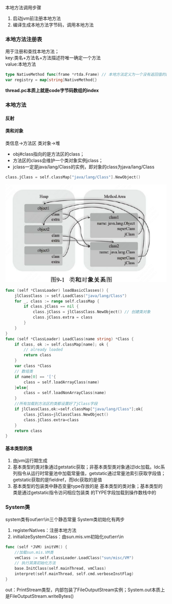 本地方法调用步骤
1. 启动jvm前注册本地方法
2. 编译生成本地方法字节码，调用本地方法
### 本地方法注册表

用于注册和查找本地方法；  
key:类名+方法名+方法描述符唯一确定一个方法  
value:本地方法

```go
type NativeMethod func(frame *rtda.Frame) // 本地方法定义为一个没有返回值的函数，参数是Frame结构体指针
var registry = map[string]NativeMethod{}
```

**thread.pc本质上就是code字节码数组的index**

### 本地方法

#### 反射

#### 类和对象
类信息->方法区
类对象->堆  
- obj#class指向的是方法区的class；
- 方法区的class会维护一个类对象实例jclass；
- jclass一定是java/lang/Class的实例，即对象的class为java/lang/Class

```go
class.jClass = self.classMap["java/lang/Class"].NewObject()
```

![截屏2023-10-25 16.50.07.png](../_resources/截屏2023-10-25%2016.50.07.png)

```go
func (self *ClassLoader) loadBasicClasses() {
    jlClassClass := self.LoadClass("java/lang/Class")
    for _, class := range self.classMap {
        if class.jClass == nil {
            class.jClass = jlClassClass.NewObject() // 创建类对象
            class.jClass.extra = class
        }
    }
}
func (self *ClassLoader) LoadClass(name string) *Class {
    if class, ok := self.classMap[name]; ok {
        // already loaded
        return class
    }
    var class *Class
    // 数组类
    if name[0] == '['{
        class = self.loadArrayClass(name)
    }else{
        class = self.loadNonArrayClass(name)
    }
    //所有加载到方法区的类都设置好了jClass字段
    if jlClassClass,ok:=self.classMap["java/lang/Class"];ok{
        class.jClass=jlClassClass.NewObject()
        class.jClass.extra=class
    }
    return class
}
```

#### 基本类型的类

1.  由jvm运行期生成
2.  基本类型的类对象通过getstatic获取；非基本类型类对象通过ldc加载。ldc系列指令从运行时常量池中加载常量值，getstatic通过常量池索引获取字段值；getstatic获取的是fieldref，而ldc获取的是值
3.  基本类型的包装类中静态变量type存放的是 基本类型的类对象；基本类型的类是通过getstatic指令访问相应包装类 的TYPE字段加载到操作数栈中的

### System类
system类有out\err\in三个静态常量
System类初始化有两步
1. registerNatives：注册本地方法
2. initializeSystemClass：由sun.mis.vm初始化out\err\in
```go
func (self *JVM) initVM() {
	//加载sun.mis.VM类
	vmClass := self.classLoader.LoadClass("sun/misc/VM")
	// 执行其类初始化方法
	base.InitClass(self.mainThread, vmClass)
	interpret(self.mainThread, self.cmd.verboseInstFlag)
}
```
out：PrintStream类型，内部包装了FileOutputStream实例；System.out本质上是FileOutputStream.writeBytes()